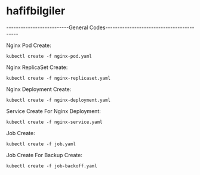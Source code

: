 # hafifbilgiler
--------------------------General Codes------------------------------------------

Nginx Pod Create:
    
    kubectl create -f nginx-pod.yaml

Nginx ReplicaSet Create:
    
    kubectl create -f nginx-replicaset.yaml

Nginx Deployment Create:
    
    kubectl create -f nginx-deployment.yaml


Service Create For Nginx Deployment:

    kubectl create -f nginx-service.yaml

 
Job Create:

    kubectl create -f job.yaml   

Job Create For Backup Create:

    kubectl create -f job-backoff.yaml 


